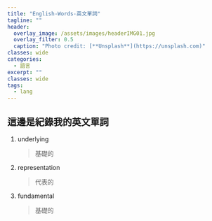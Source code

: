 ```yaml
---
title: "English-Words-英文單詞"
tagline: ""
header:
  overlay_image: /assets/images/headerIMG01.jpg
  overlay_filter: 0.5
  caption: "Photo credit: [**Unsplash**](https://unsplash.com)"
classes: wide
categories:
  - 語言
excerpt: ""
classes: wide
tags:
  - lang
---
```


## 這邊是紀錄我的英文單詞

1. underlying
	> 基礎的
2. representation
	> 代表的
3. fundamental 
	> 基礎的
<!--stackedit_data:
eyJoaXN0b3J5IjpbNzczMzkyNzAzXX0=
-->